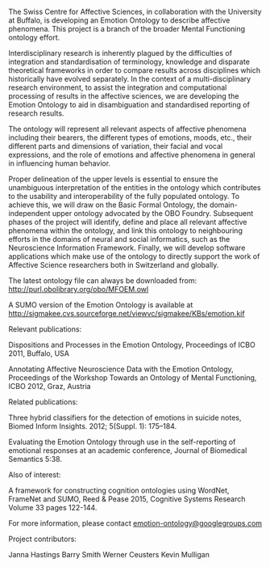 The Swiss Centre for Affective Sciences, in collaboration with the University at Buffalo, is developing an Emotion Ontology to describe affective phenomena. This project is a branch of the broader Mental Functioning ontology effort.

Interdisciplinary research is inherently plagued by the difficulties of integration and standardisation of terminology, knowledge and disparate theoretical frameworks in order to compare results across disciplines which historically have evolved separately. In the context of a multi-disciplinary research environment, to assist the integration and computational processing of results in the affective sciences, we are developing the Emotion Ontology to aid in disambiguation and standardised reporting of research results.

The ontology will represent all relevant aspects of affective phenomena including their bearers, the different types of emotions, moods, etc., their different parts and dimensions of variation, their facial and vocal expressions, and the role of emotions and affective phenomena in general in influencing human behavior.

Proper delineation of the upper levels is essential to ensure the unambiguous interpretation of the entities in the ontology which contributes to the usability and interoperability of the fully populated ontology. To achieve this, we will draw on the Basic Formal Ontology, the domain-independent upper ontology advocated by the OBO Foundry. Subsequent phases of the project will identify, define and place all relevant affective phenomena within the ontology, and link this ontology to neighbouring efforts in the domains of neural and social informatics, such as the Neuroscience Information Framework. Finally, we will develop software applications which make use of the ontology to directly support the work of Affective Science researchers both in Switzerland and globally.

The latest ontology file can always be downloaded from: http://purl.obolibrary.org/obo/MFOEM.owl

A SUMO version of the Emotion Ontology is available at http://sigmakee.cvs.sourceforge.net/viewvc/sigmakee/KBs/emotion.kif

Relevant publications:

Dispositions and Processes in the Emotion Ontology, Proceedings of ICBO 2011, Buffalo, USA

Annotating Affective Neuroscience Data with the Emotion Ontology, Proceedings of the Workshop Towards an Ontology of Mental Functioning, ICBO 2012, Graz, Austria

Related publications:

Three hybrid classifiers for the detection of emotions in suicide notes, Biomed Inform Insights. 2012; 5(Suppl. 1): 175–184.

Evaluating the Emotion Ontology through use in the self-reporting of emotional responses at an academic conference, Journal of Biomedical Semantics 5:38.

Also of interest:

A framework for constructing cognition ontologies using WordNet, FrameNet and SUMO, Reed & Pease 2015, Cognitive Systems Research Volume 33 pages 122-144.

For more information, please contact emotion-ontology@googlegroups.com

Project contributors:

Janna Hastings 
Barry Smith 
Werner Ceusters 
Kevin Mulligan
